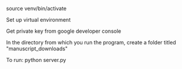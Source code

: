 source venv/bin/activate

Set up virtual environment

Get private key from google developer console

In the directory from which you run the program, create a folder titled "manuscript_downloads"

To run: python server.py